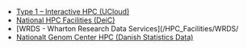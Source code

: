 - [Type 1 – Interactive HPC (UCloud)](/HPC_Facilities/UCloud/)
- [National HPC Facilities (DeiC)](/HPC_Facilities/DeiC/)
- [WRDS - Wharton Research Data Services](/HPC_Facilities/WRDS/
- [Nationalt Genom Center HPC (Danish Statistics Data)](/HPC_Facilities/NGC/)